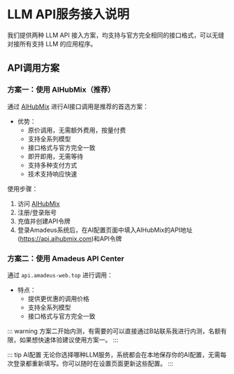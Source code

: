 # LLM API服务接入说明

我们提供两种 LLM API 接入方案，均支持与官方完全相同的接口格式，可以无缝对接所有支持 LLM 的应用程序。

## API调用方案

### 方案一：使用 AIHubMix（推荐）

通过 [AIHubMix](https://aihubmix.com?aff=6zS4) 进行AI接口调用是推荐的首选方案：

- 优势：
  - 原价调用，无需额外费用，按量付费
  - 支持全系列模型
  - 接口格式与官方完全一致
  - 即开即用，无需等待
  - 支持多种支付方式
  - 技术支持响应快速

使用步骤：
1. 访问 [AIHubMix](https://aihubmix.com?aff=6zS4)
2. 注册/登录账号
3. 充值并创建API令牌
4. 登录Amadeus系统后，在AI配置页面中填入AIHubMix的API地址(https://api.aihubmix.com)和API令牌

### 方案二：使用 Amadeus API Center

通过 `api.amadeus-web.top` 进行调用：

- 特点：
  - 提供更优惠的调用价格
  - 支持全系列模型
  - 接口格式与官方完全一致

::: warning
方案二开始内测，有需要的可以直接通过B站联系我进行内测，名额有限，如果想快速体验建议使用方案一。
:::

::: tip AI配置
无论你选择哪种LLM服务，系统都会在本地保存你的AI配置，无需每次登录都重新填写。你可以随时在设置页面更新这些配置。
:::
